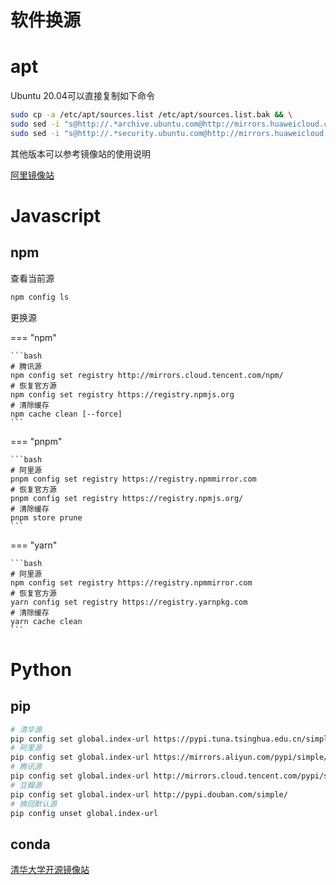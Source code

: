 # 软件换源

# apt
 
Ubuntu 20.04可以直接复制如下命令

```bash
sudo cp -a /etc/apt/sources.list /etc/apt/sources.list.bak && \
sudo sed -i "s@http://.*archive.ubuntu.com@http://mirrors.huaweicloud.com@g" /etc/apt/sources.list && \
sudo sed -i "s@http://.*security.ubuntu.com@http://mirrors.huaweicloud.com@g" /etc/apt/sources.list
```
其他版本可以参考镜像站的使用说明

[阿里镜像站](https://developer.aliyun.com/mirror/ubuntu)

# Javascript

## npm

查看当前源

```bash
npm config ls
```

更换源


=== "npm"

    ```bash
    # 腾讯源
    npm config set registry http://mirrors.cloud.tencent.com/npm/
    # 恢复官方源
    npm config set registry https://registry.npmjs.org
    # 清除缓存
    npm cache clean [--force]
    ```

=== "pnpm"

    ```bash
    # 阿里源
    pnpm config set registry https://registry.npmmirror.com
    # 恢复官方源
    pnpm config set registry https://registry.npmjs.org/
    # 清除缓存
    pnpm store prune
    ```

=== "yarn"
  
    ```bash
    # 阿里源
    npm config set registry https://registry.npmmirror.com
    # 恢复官方源
    yarn config set registry https://registry.yarnpkg.com
    # 清除缓存
    yarn cache clean
    ```

# Python

## pip

```bash
# 清华源
pip config set global.index-url https://pypi.tuna.tsinghua.edu.cn/simple
# 阿里源
pip config set global.index-url https://mirrors.aliyun.com/pypi/simple/
# 腾讯源
pip config set global.index-url http://mirrors.cloud.tencent.com/pypi/simple
# 豆瓣源
pip config set global.index-url http://pypi.douban.com/simple/
# 换回默认源
pip config unset global.index-url
```
## conda

[清华大学开源镜像站](https://mirrors.tuna.tsinghua.edu.cn/help/anaconda/)